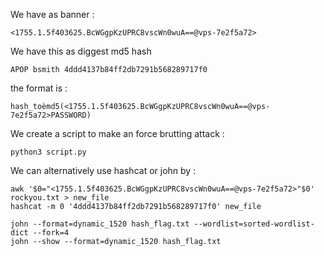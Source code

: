We have as banner :
```
<1755.1.5f403625.BcWGgpKzUPRC8vscWn0wuA==@vps-7e2f5a72>
```

We have this as diggest md5 hash
```
APOP bsmith 4ddd4137b84ff2db7291b568289717f0
```

the format is :
```
hash_toèmd5(<1755.1.5f403625.BcWGgpKzUPRC8vscWn0wuA==@vps-7e2f5a72>PASSWORD)
```

We create a script to make an force brutting attack :
```
python3 script.py
```

We can alternatively use hashcat or john by :
```
awk '$0="<1755.1.5f403625.BcWGgpKzUPRC8vscWn0wuA==@vps-7e2f5a72>"$0' rockyou.txt > new_file
hashcat -m 0 '4ddd4137b84ff2db7291b568289717f0' new_file
```
```
john --format=dynamic_1520 hash_flag.txt --wordlist=sorted-wordlist-dict --fork=4
john --show --format=dynamic_1520 hash_flag.txt
```

